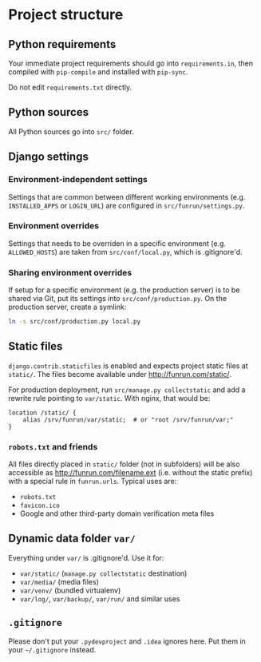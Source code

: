 # Project structure

## Python requirements

Your immediate project requirements should go into `requirements.in`, then compiled with `pip-compile` and installed with `pip-sync`.

Do not edit `requirements.txt` directly.

## Python sources

All Python sources go into `src/` folder.

## Django settings

### Environment-independent settings

Settings that are common between different working environments (e.g. `INSTALLED_APPS` or `LOGIN_URL`) are configured in `src/funrun/settings.py`.

### Environment overrides

Settings that needs to be overriden in a specific environment (e.g. `ALLOWED_HOSTS`) are taken from `src/conf/local.py`, which is .gitignore'd.

### Sharing environment overrides

If setup for a specific environment (e.g. the production server) is to be shared via Git, put its settings into `src/conf/production.py`. On the production server, create a symlink:

```bash
ln -s src/conf/production.py local.py
```

## Static files

`django.contrib.staticfiles` is enabled and expects project static files at `static/`. The files become available under <http://funrun.com/static/>.

For production deployment, run `src/manage.py collectstatic` and add a rewrite rule pointing to `var/static`. With nginx, that would be:

```
location /static/ {
	alias /srv/funrun/var/static;  # or "root /srv/funrun/var;"
}
```

### `robots.txt` and friends

All files directly placed in `static/` folder (not in subfolders) will be also accessible as <http://funrun.com/filename.ext> (i.e. without the static prefix) with a special rule in `funrun.urls`. Typical uses are:

* `robots.txt`
* `favicon.ico`
* Google and other third-party domain verification meta files

## Dynamic data folder `var/`

Everything under `var/` is .gitignore'd. Use it for:

* `var/static/` (`manage.py collectstatic` destination)
* `var/media/` (media files)
* `var/venv/` (bundled virtualenv)
* `var/log/`, `var/backup/`, `var/run/` and similar uses

## `.gitignore`

Please don't put your `.pydevproject` and `.idea` ignores here. Put them in your `~/.gitignore` instead.
